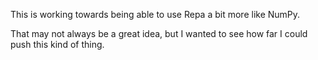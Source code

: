 This is working towards being able to use Repa a bit more like NumPy.

That may not always be a great idea, but I wanted to see how far I could push this kind of thing.
